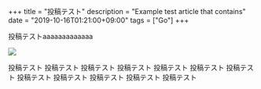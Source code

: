 +++
title = "投稿テスト"
description = "Example test article that contains"
date = "2019-10-16T01:21:00+09:00"
tags = ["Go"]
+++

投稿テストaaaaaaaaaaaaa
<!--more-->

![](/img/apple.jpg)

投稿テスト
投稿テスト
投稿テスト
投稿テスト
投稿テスト
投稿テスト
投稿テスト
投稿テスト
投稿テスト
投稿テスト
投稿テスト
投稿テスト
